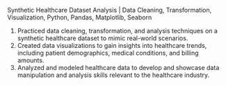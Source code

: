 Synthetic Healthcare Dataset Analysis | Data Cleaning, Transformation, Visualization, Python, Pandas, Matplotlib, Seaborn

1. Practiced data cleaning, transformation, and analysis techniques on a synthetic healthcare dataset to mimic real-world scenarios.
2. Created data visualizations to gain insights into healthcare trends, including patient demographics, medical conditions, and billing amounts.
3. Analyzed and modeled healthcare data to develop and showcase data manipulation and analysis skills relevant to the healthcare industry.
